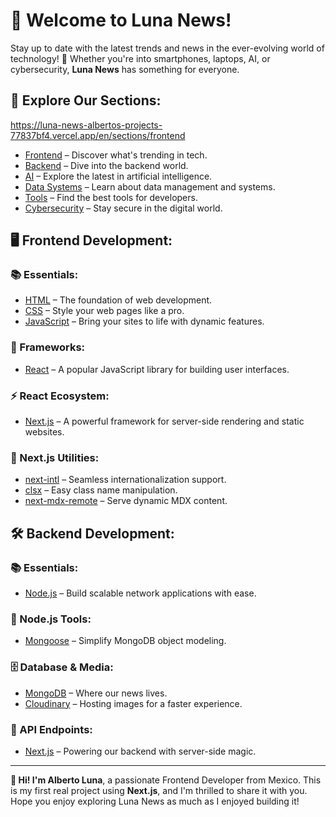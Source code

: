 # 🌙 Welcome to Luna News!

Stay up to date with the latest trends and news in the ever-evolving world of technology! 🚀 Whether you're into smartphones, laptops, AI, or cybersecurity, **Luna News** has something for everyone.

## 📰 Explore Our Sections:

https://luna-news-albertos-projects-77837bf4.vercel.app/en/sections/frontend

- [Frontend](https://luna-news-albertos-projects-77837bf4.vercel.app/en/sections/frontend) – Discover what's trending in tech.
- [Backend](https://luna-news-albertos-projects-77837bf4.vercel.app/en/sections/backend) – Dive into the backend world.
- [AI](https://luna-news-albertos-projects-77837bf4.vercel.app/en/sections/ai) – Explore the latest in artificial intelligence.
- [Data Systems](https://luna-news-albertos-projects-77837bf4.vercel.app/en/sections/data-systems) – Learn about data management and systems.
- [Tools](https://luna-news-albertos-projects-77837bf4.vercel.app/en/sections/tools) – Find the best tools for developers.
- [Cybersecurity](https://luna-news-albertos-projects-77837bf4.vercel.app/en/sections/cibersecurity) – Stay secure in the digital world.

## 🖥️ Frontend Development:

### 📚 Essentials:
- [HTML](https://developer.mozilla.org/en-US/docs/Web/HTML) – The foundation of web development.
- [CSS](https://developer.mozilla.org/en-US/docs/Web/CSS) – Style your web pages like a pro.
- [JavaScript](https://developer.mozilla.org/en-US/docs/Web/JavaScript) – Bring your sites to life with dynamic features.

### 🚀 Frameworks:
- [React](https://reactjs.org/) – A popular JavaScript library for building user interfaces.
  
### ⚡ React Ecosystem:
- [Next.js](https://nextjs.org/) – A powerful framework for server-side rendering and static websites.
  
### 🔧 Next.js Utilities:
- [next-intl](https://next-intl-docs.vercel.app/) – Seamless internationalization support.
- [clsx](https://github.com/lukeed/clsx#readme) – Easy class name manipulation.
- [next-mdx-remote](https://github.com/hashicorp/next-mdx-remote) – Serve dynamic MDX content.

## 🛠️ Backend Development:

### 📚 Essentials:
- [Node.js](https://nodejs.org/en/) – Build scalable network applications with ease.

### 🧩 Node.js Tools:
- [Mongoose](https://mongoosejs.com/) – Simplify MongoDB object modeling.

### 🗄️ Database & Media:
- [MongoDB](https://www.mongodb.com/) – Where our news lives.
- [Cloudinary](https://cloudinary.com/) – Hosting images for a faster experience.

### 📡 API Endpoints:
- [Next.js](https://nextjs.org/) – Powering our backend with server-side magic.

---

**👋 Hi! I'm Alberto Luna**, a passionate Frontend Developer from Mexico. This is my first real project using **Next.js**, and I'm thrilled to share it with you. Hope you enjoy exploring Luna News as much as I enjoyed building it!
